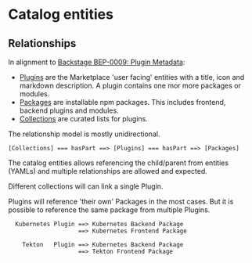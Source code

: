 # Catalog entities

## Relationships

In alignment to [Backstage BEP-0009: Plugin Metadata](https://github.com/backstage/backstage/blob/master/beps/0009-plugin-metadata/README.md):

- [Plugins](./plugins.md) are the Marketplace 'user facing' entities with a title, icon and markdown description. A plugin contains one mor more packages or modules.
- [Packages](./packages.md) are installable npm packages. This includes frontend, backend plugins and modules.
- [Collections](./collections.md) are curated lists for plugins.

The relationship model is mostly unidirectional.

```
[Collections] === hasPart ==> [Plugins] === hasPart ==> [Packages]
```

The catalog entities allows referencing the child/parent from entities (YAMLs) and multiple relationships are allowed and expected.

Different collections will can link a single Plugin.

Plugins will reference 'their own' Packages in the most cases. But it is possible to reference the same package from multiple Plugins.

```
  Kubernetes Plugin ==> Kubernetes Backend Package
                    ==> Kubernetes Frontend Package

    Tekton   Plugin ==> Kubernetes Backend Package
                    ==> Tekton Frontend Package
```
